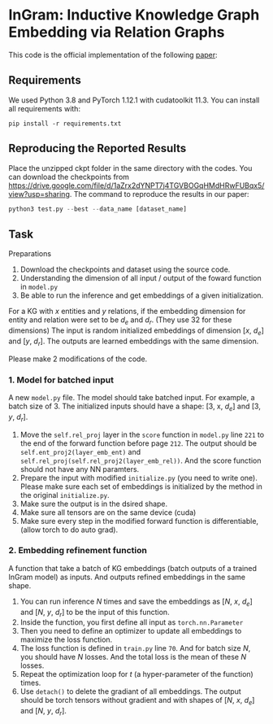 # InGram: Inductive Knowledge Graph Embedding via Relation Graphs
This code is the official implementation of the following [paper](https://proceedings.mlr.press/v202/lee23c.html):


## Requirements
We used Python 3.8 and PyTorch 1.12.1 with cudatoolkit 11.3.
You can install all requirements with:
```shell
pip install -r requirements.txt
```

## Reproducing the Reported Results
Place the unzipped ckpt folder in the same directory with the codes. You can download the checkpoints from https://drive.google.com/file/d/1aZrx2dYNPT7j4TGVBOGqHMdHRwFUBqx5/view?usp=sharing.
The command to reproduce the results in our paper:
```python
python3 test.py --best --data_name [dataset_name]
```

## Task
Preparations
1. Download the checkpoints and dataset using the source code.
2. Understanding the dimension of all input / output of the foward function in `model.py`
3. Be able to run the inference and get embeddings of a given initialization.

For a KG with $x$ entities and $y$ relations, if the embedding dimension for entity and relation were set to be $d_e$ and $d_r$. (They use 32 for these dimensions) The input is random initialized embeddings of dimension [$x$, $d_e$] and [$y$, $d_r$]. The outputs are learned embeddings with the same dimension. 

Please make 2 modifications of the code.

### 1. Model for batched input
A new `model.py` file. The model should take batched input. For example, a batch size of $3$. The initialized inputs should have a shape: [3, x, $d_e$] and [3, $y$, $d_r$]. 

1. Move the `self.rel_proj` layer in the `score` function in `model.py` line `221` to the end of the forward function before page `212`. The output should be `self.ent_proj2(layer_emb_ent)` and `self.rel_proj(self.rel_proj2(layer_emb_rel))`. And the score function should not have any NN paramters.
2. Prepare the input with modified `initialize.py` (you need to write one). Please make sure each set of embeddings is initialized by the method in the original `initialize.py`.
3. Make sure the output is in the dsired shape.
4. Make sure all tensors are on the same device (cuda)
5. Make sure every step in the modified forward function is differentiable, (allow torch to do auto grad). 

### 2. Embedding refinement function
A function that take a batch of KG embeddings (batch outputs of a trained InGram model) as inputs. And outputs refined embeddings in the same shape. 
1. You can run inference $N$ times and save the embeddings as [$N$, $x$, $d_e$] and [$N$, $y$, $d_r$] to be the input of this function.
2. Inside the function, you first define all input as `torch.nn.Parameter`
3. Then you need to define an optimizer to update all embeddings to maximize the loss function.
4. The loss function is defined in `train.py` line `70`. And for batch size $N$, you should have $N$ losses. And the total loss is the mean of these $N$ losses. 
5. Repeat the optimization loop for $t$ (a hyper-parameter of the function) times.
6. Use `detach()` to delete the gradiant of all embeddings. The output should be torch tensors without gradient and with shapes of [$N$, $x$, $d_e$] and [$N$, $y$, $d_r$].





